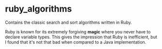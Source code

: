 # ruby_algorithms
Contains the classic search and sort algorithms written in Ruby.  

Ruby is known for its extremely forgiving **magic** where you never have to declare variable types.  This gives the impression that Ruby is inefficient, but I found that it's not that bad when compared to a Java implementation.    
